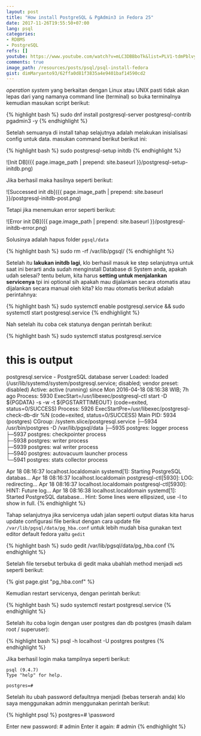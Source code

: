 ```yaml
---
layout: post
title: "How install PostgreSQL & PgAdmin3 in Fedora 25"
date: 2017-11-26T19:55:50+07:00
lang: psql
categories:
- RDBMS
- PostgreSQL
refs: []
youtube: https://www.youtube.com/watch?v=mLC3DBBboTk&list=PLV1-tdmPblvypZXSk2GC932nludT345xk&index=2
comments: true
image_path: /resources/posts/psql/psql-install-fedora
gist: dimMaryanto93/62ffa0d81f3835a4e9401baf14590cd2
---
```


_operation system_ yang berkaitan dengan Linux atau UNIX pasti tidak akan lepas dari yang namanya command line (terminal) so buka terminalnya kemudian masukan script berikut:

{% highlight bash %}
sudo dnf install postgresql-server postgresql-contrib pgadmin3 -y
{% endhighlight %}

Setelah semuanya di install tahap selajutnya adalah melakukan inisialisasi config untuk data. masukan command berikut berikut ini:

{% highlight bash %}
sudo postgresql-setup initdb
{% endhighlight %}

![Init DB]({{ page.image_path | prepend: site.baseurl }}/postgresql-setup-initdb.png)

Jika berhasil maka hasilnya seperti berikut:

![Successed init db]({{ page.image_path | prepend: site.baseurl }}/postgresql-initdb-post.png)

Tetapi jika menemukan error seperti berikut:

![Error init DB]({{ page.image_path | prepend: site.baseurl }}/postgresql-initdb-error.png)

Solusinya adalah hapus folder `pgsql/data`

{% highlight bash %}
sudo rm -rf /var/lib/pgsql/
{% endhighlight %}

Setelah itu **lakukan initdb lagi**, klo berhasil masuk ke step selanjutnya untuk saat ini berarti anda sudah menginstall Database di System anda, apakah udah selesai? tentu belum, kita harus **setting untuk menjalankan servicenya** tpi ini optional sih apakah mau dijalankan secara otomatis atau dijalankan secara manual oleh kita? klo mau otomatis berikut adalah perintahnya:

{% highlight bash %}
sudo systemctl enable postgresql.service && sudo systemctl start postgresql.service
{% endhighlight %}

Nah setelah itu coba cek statunya dengan perintah berikut:

{% highlight bash %}
sudo systemctl status postgresql.service
# this is output
postgresql.service - PostgreSQL database server
   Loaded: loaded (/usr/lib/systemd/system/postgresql.service; disabled; vendor preset: disabled)
   Active: active (running) since Mon 2016-04-18 08:16:38 WIB; 7h ago
  Process: 5930 ExecStart=/usr/libexec/postgresql-ctl start -D ${PGDATA} -s -w -t ${PGSTARTTIMEOUT} (code=exited, status=0/SUCCESS)
  Process: 5926 ExecStartPre=/usr/libexec/postgresql-check-db-dir %N (code=exited, status=0/SUCCESS)
 Main PID: 5934 (postgres)
   CGroup: /system.slice/postgresql.service
           ├─5934 /usr/bin/postgres -D /var/lib/pgsql/data
           ├─5935 postgres: logger process   
           ├─5937 postgres: checkpointer process   
           ├─5938 postgres: writer process   
           ├─5939 postgres: wal writer process   
           ├─5940 postgres: autovacuum launcher process   
           └─5941 postgres: stats collector process   

Apr 18 08:16:37 localhost.localdomain systemd[1]: Starting PostgreSQL databas...
Apr 18 08:16:37 localhost.localdomain postgresql-ctl[5930]: LOG:  redirecting...
Apr 18 08:16:37 localhost.localdomain postgresql-ctl[5930]: HINT:  Future log...
Apr 18 08:16:38 localhost.localdomain systemd[1]: Started PostgreSQL database...
Hint: Some lines were ellipsized, use -l to show in full.
{% endhighlight %}

Tahap selanjutnya jika servicenya udah jalan seperti output diatas kita harus update configurasi file berikut dengan cara update file `/var/lib/pgsql/data/pg_hba.conf` untuk lebih mudah bisa gunakan text editor default fedora yaitu `gedit`

{% highlight bash %}
sudo gedit /var/lib/pgsql/data/pg_hba.conf
{% endhighlight %}

Setelah file tersebut terbuka di gedit maka ubahlah method menjadi `md5` seperti berikut:

{% gist page.gist "pg_hba.conf" %}

Kemudian restart servicenya, dengan perintah berikut:

{% highlight bash %}
sudo systemctl restart postgresql.service
{% endhighlight %}

Setelah itu coba login dengan user postgres dan db postgres (masih dalam root / superuser):

{% highlight bash %}
psql -h localhost -U postgres postgres
{% endhighlight %}

Jika berhasil login maka tampilnya seperti berikut:

```postgresql
psql (9.4.7)
Type "help" for help.

postgres=#
```

Setelah itu ubah password defaultnya menjadi (bebas terserah anda) klo saya menggunakan admin menggunakan perintah berikut:

{% highlight psql %}
postgres=# \password

Enter new password: # admin
Enter it again: # admin
{% endhighlight %}